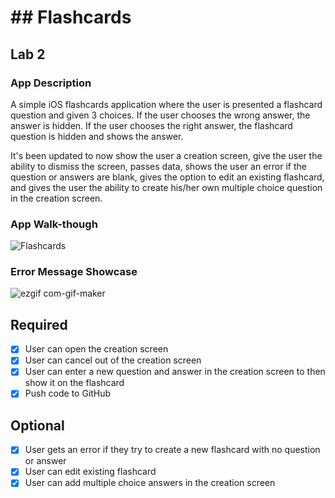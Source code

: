 #  ## Flashcards

## Lab 2

### App Description
A simple iOS flashcards application where the user is presented a flashcard question and given 3 choices. If the user chooses the wrong answer, the answer is hidden. If the user chooses the right answer, the flashcard question is hidden and shows the answer.

It's been updated to now show the user a creation screen, give the user the ability to dismiss the screen, passes data, shows the user an error if the question or answers are blank, gives the option to edit an existing flashcard, and gives the user the ability to create his/her own multiple choice question in the creation screen.

### App Walk-though

![Flashcards](https://user-images.githubusercontent.com/26170312/110224084-95ede980-7ea6-11eb-8ed9-91ef8bf1c07e.gif)

### Error Message Showcase

![ezgif com-gif-maker](https://user-images.githubusercontent.com/26170312/111036470-54e95e00-83ed-11eb-8eee-c990d131e265.gif)

## Required
- [x] User can open the creation screen
- [x] User can cancel out of the creation screen
- [x] User can enter a new question and answer in the creation screen to then show it on the flashcard
- [x] Push code to GitHub
## Optional
- [x] User gets an error if they try to create a new flashcard with no question or answer
- [x] User can edit existing flashcard
- [x] User can add multiple choice answers in the creation screen

